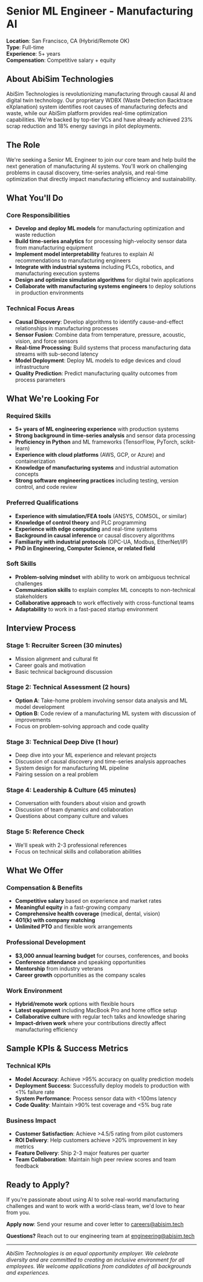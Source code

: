 # Senior ML Engineer - Manufacturing AI

**Location**: San Francisco, CA (Hybrid/Remote OK)  
**Type**: Full-time  
**Experience**: 5+ years  
**Compensation**: Competitive salary + equity

## About AbiSim Technologies

AbiSim Technologies is revolutionizing manufacturing through causal AI and digital twin technology. Our proprietary WDBX (Waste Detection Backtrace eXplanation) system identifies root causes of manufacturing defects and waste, while our AbiSim platform provides real-time optimization capabilities. We're backed by top-tier VCs and have already achieved 23% scrap reduction and 18% energy savings in pilot deployments.

## The Role

We're seeking a Senior ML Engineer to join our core team and help build the next generation of manufacturing AI systems. You'll work on challenging problems in causal discovery, time-series analysis, and real-time optimization that directly impact manufacturing efficiency and sustainability.

## What You'll Do

### Core Responsibilities
- **Develop and deploy ML models** for manufacturing optimization and waste reduction
- **Build time-series analytics** for processing high-velocity sensor data from manufacturing equipment
- **Implement model interpretability** features to explain AI recommendations to manufacturing engineers
- **Integrate with industrial systems** including PLCs, robotics, and manufacturing execution systems
- **Design and optimize simulation algorithms** for digital twin applications
- **Collaborate with manufacturing systems engineers** to deploy solutions in production environments

### Technical Focus Areas
- **Causal Discovery**: Develop algorithms to identify cause-and-effect relationships in manufacturing processes
- **Sensor Fusion**: Combine data from temperature, pressure, acoustic, vision, and force sensors
- **Real-time Processing**: Build systems that process manufacturing data streams with sub-second latency
- **Model Deployment**: Deploy ML models to edge devices and cloud infrastructure
- **Quality Prediction**: Predict manufacturing quality outcomes from process parameters

## What We're Looking For

### Required Skills
- **5+ years of ML engineering experience** with production systems
- **Strong background in time-series analysis** and sensor data processing
- **Proficiency in Python** and ML frameworks (TensorFlow, PyTorch, scikit-learn)
- **Experience with cloud platforms** (AWS, GCP, or Azure) and containerization
- **Knowledge of manufacturing systems** and industrial automation concepts
- **Strong software engineering practices** including testing, version control, and code review

### Preferred Qualifications
- **Experience with simulation/FEA tools** (ANSYS, COMSOL, or similar)
- **Knowledge of control theory** and PLC programming
- **Experience with edge computing** and real-time systems
- **Background in causal inference** or causal discovery algorithms
- **Familiarity with industrial protocols** (OPC-UA, Modbus, EtherNet/IP)
- **PhD in Engineering, Computer Science, or related field**

### Soft Skills
- **Problem-solving mindset** with ability to work on ambiguous technical challenges
- **Communication skills** to explain complex ML concepts to non-technical stakeholders
- **Collaborative approach** to work effectively with cross-functional teams
- **Adaptability** to work in a fast-paced startup environment

## Interview Process

### Stage 1: Recruiter Screen (30 minutes)
- Mission alignment and cultural fit
- Career goals and motivation
- Basic technical background discussion

### Stage 2: Technical Assessment (2 hours)
- **Option A**: Take-home problem involving sensor data analysis and ML model development
- **Option B**: Code review of a manufacturing ML system with discussion of improvements
- Focus on problem-solving approach and code quality

### Stage 3: Technical Deep Dive (1 hour)
- Deep dive into your ML experience and relevant projects
- Discussion of causal discovery and time-series analysis approaches
- System design for manufacturing ML pipeline
- Pairing session on a real problem

### Stage 4: Leadership & Culture (45 minutes)
- Conversation with founders about vision and growth
- Discussion of team dynamics and collaboration
- Questions about company culture and values

### Stage 5: Reference Check
- We'll speak with 2-3 professional references
- Focus on technical skills and collaboration abilities

## What We Offer

### Compensation & Benefits
- **Competitive salary** based on experience and market rates
- **Meaningful equity** in a fast-growing company
- **Comprehensive health coverage** (medical, dental, vision)
- **401(k) with company matching**
- **Unlimited PTO** and flexible work arrangements

### Professional Development
- **$3,000 annual learning budget** for courses, conferences, and books
- **Conference attendance** and speaking opportunities
- **Mentorship** from industry veterans
- **Career growth** opportunities as the company scales

### Work Environment
- **Hybrid/remote work** options with flexible hours
- **Latest equipment** including MacBook Pro and home office setup
- **Collaborative culture** with regular tech talks and knowledge sharing
- **Impact-driven work** where your contributions directly affect manufacturing efficiency

## Sample KPIs & Success Metrics

### Technical KPIs
- **Model Accuracy**: Achieve >95% accuracy on quality prediction models
- **Deployment Success**: Successfully deploy models to production with <1% failure rate
- **System Performance**: Process sensor data with <100ms latency
- **Code Quality**: Maintain >90% test coverage and <5% bug rate

### Business Impact
- **Customer Satisfaction**: Achieve >4.5/5 rating from pilot customers
- **ROI Delivery**: Help customers achieve >20% improvement in key metrics
- **Feature Delivery**: Ship 2-3 major features per quarter
- **Team Collaboration**: Maintain high peer review scores and team feedback

## Ready to Apply?

If you're passionate about using AI to solve real-world manufacturing challenges and want to work with a world-class team, we'd love to hear from you.

**Apply now**: Send your resume and cover letter to careers@abisim.tech

**Questions?** Reach out to our engineering team at engineering@abisim.tech

---

*AbiSim Technologies is an equal opportunity employer. We celebrate diversity and are committed to creating an inclusive environment for all employees. We welcome applications from candidates of all backgrounds and experiences.*